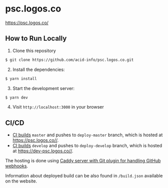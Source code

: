 # psc.logos.co

https://psc.logos.co/

## How to Run Locally

1. Clone this repository
```bash
$ git clone https://github.com/acid-info/psc.logos.co.git
```

2. Install the dependencies:
```bash
$ yarn install
```

3. Start the development server:
```bash
$ yarn dev
```

4. Visit `http://localhost:3000` in your browser

## CI/CD

- [CI builds](https://ci.infra.status.im/job/website/job/psc.logos.co/) `master` and pushes to `deploy-master` branch, which is hosted at <https://psc.logos.co//>.
- [CI builds](https://ci.infra.status.im/job/website/job/dev-psc.logos.co/) `develop` and pushes to `deploy-develop` branch, which is hosted at <https://dev-psc.logos.co//>.

The hosting is done using [Caddy server with Git plugin for handling GitHub webhooks](https://github.com/status-im/infra-misc/blob/master/ansible/roles/caddy-git).

Information about deployed build can be also found in `/build.json` available on the website.

